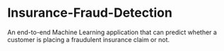 # Insurance-Fraud-Detection
An end-to-end Machine Learning application that can predict whether a customer is placing a fraudulent insurance claim or not.
